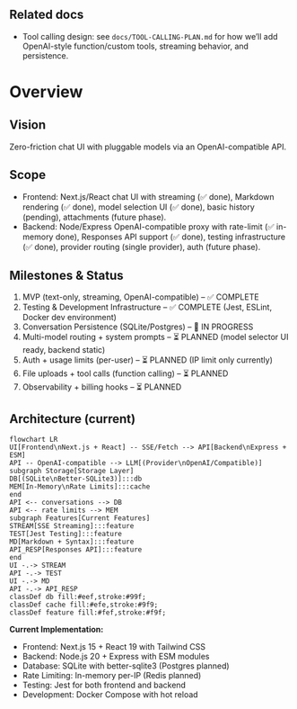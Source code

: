 
## Related docs
- Tool calling design: see `docs/TOOL-CALLING-PLAN.md` for how we’ll add OpenAI-style function/custom tools, streaming behavior, and persistence.
# Overview

## Vision
Zero-friction chat UI with pluggable models via an OpenAI-compatible API.

## Scope
- Frontend: Next.js/React chat UI with streaming (✅ done), Markdown rendering (✅ done), model selection UI (✅ done), basic history (pending), attachments (future phase).
- Backend: Node/Express OpenAI-compatible proxy with rate-limit (✅ in-memory done), Responses API support (✅ done), testing infrastructure (✅ done), provider routing (single provider), auth (future phase).

## Milestones & Status
1. MVP (text-only, streaming, OpenAI-compatible) – ✅ COMPLETE
2. Testing & Development Infrastructure – ✅ COMPLETE (Jest, ESLint, Docker dev environment)
3. Conversation Persistence (SQLite/Postgres) – 🚧 IN PROGRESS
4. Multi-model routing + system prompts – ⏳ PLANNED (model selector UI ready, backend static)
5. Auth + usage limits (per-user) – ⏳ PLANNED (IP limit only currently)
6. File uploads + tool calls (function calling) – ⏳ PLANNED
7. Observability + billing hooks – ⏳ PLANNED

## Architecture (current)
```mermaid
flowchart LR
UI[Frontend\nNext.js + React] -- SSE/Fetch --> API[Backend\nExpress + ESM]
API -- OpenAI-compatible --> LLM[(Provider\nOpenAI/Compatible)]
subgraph Storage[Storage Layer]
DB[(SQLite\nBetter-SQLite3)]:::db
MEM[In-Memory\nRate Limits]:::cache
end
API <-- conversations --> DB
API <-- rate limits --> MEM
subgraph Features[Current Features]
STREAM[SSE Streaming]:::feature
TEST[Jest Testing]:::feature
MD[Markdown + Syntax]:::feature
API_RESP[Responses API]:::feature
end
UI -.-> STREAM
API -.-> TEST
UI -.-> MD
API -.-> API_RESP
classDef db fill:#eef,stroke:#99f;
classDef cache fill:#efe,stroke:#9f9;
classDef feature fill:#fef,stroke:#f9f;
```

**Current Implementation:**
- Frontend: Next.js 15 + React 19 with Tailwind CSS
- Backend: Node.js 20 + Express with ESM modules
- Database: SQLite with better-sqlite3 (Postgres planned)
- Rate Limiting: In-memory per-IP (Redis planned)
- Testing: Jest for both frontend and backend
- Development: Docker Compose with hot reload
